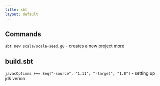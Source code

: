 ```yaml
---
title: sbt
layout: default
---
```


## Commands

  `sbt new scala/scala-seed.g8` - creates a new project [more](https://www.scala-sbt.org/1.x/docs/sbt-new-and-Templates.html)  

## build.sbt

  `javacOptions ++= Seq("-source", "1.11", "-target", "1.8")` - setting up jdk verion  

